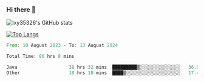 ### Hi there 👋

<!--
**lxy35326/lxy35326** is a ✨ _special_ ✨ repository because its `README.md` (this file) appears on your GitHub profile.

Here are some ideas to get you started:

- 🔭 I’m currently working on ...
- 🌱 I’m currently learning ...
- 👯 I’m looking to collaborate on ...
- 🤔 I’m looking for help with ...
- 💬 Ask me about ...
- 📫 How to reach me: ...
- 😄 Pronouns: ...
- ⚡ Fun fact: ...
-->

![lxy35326's GitHub stats](https://github-readme-stats.vercel.app/api?username=lxy35326&show_icons=true)

[![Top Langs](https://github-readme-stats.vercel.app/api/top-langs/?username=anuraghazra&layout=compact)](https://github.com/anuraghazra/github-readme-stats)

<!--START_SECTION:waka-->

```rust
From: 10 August 2023 - To: 13 August 2024

Total Time: 86 hrs 8 mins

Java                   38 hrs 32 mins  █████████▒░░░░░░░░░░░░░░░   36.94 %
Other                  18 hrs 10 mins  ████▒░░░░░░░░░░░░░░░░░░░░   17.42 %
```

<!--END_SECTION:waka-->
